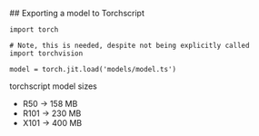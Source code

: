 ## Exporting a model to Torchscript

```
import torch

# Note, this is needed, despite not being explicitly called
import torchvision 

model = torch.jit.load('models/model.ts')
```

torchscript model sizes

* R50 -> 158 MB
* R101 -> 230 MB 
* X101 -> 400 MB
